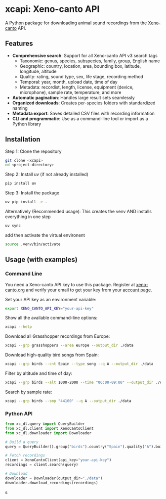 # xcapi: Xeno-canto API 

A Python package for downloading animal sound recordings from the [Xeno-canto](https://xeno-canto.org) API.

## Features

- **Comprehensive search**: Support for all Xeno-canto API v3 search tags
  - Taxonomic: genus, species, subspecies, family, group, English name
  - Geographic: country, location, area, bounding box, latitude, longitude, altitude
  - Quality: rating, sound type, sex, life stage, recording method
  - Temporal: year, month, upload date, time of day
  - Metadata: recordist, length, license, equipment (device, microphone), sample rate, temperature, and more
- **Automatic pagination**: Handles large result sets seamlessly
- **Organized downloads**: Creates per-species folders with standardized naming
- **Metadata export**: Saves detailed CSV files with recording information
- **CLI and programmatic**: Use as a command-line tool or import as a Python library

## Installation

Step 1: Clone the repository

```bash
git clone <xcapi>
cd <project-directory>
```

Step 2: Install uv (if not already installed)

```bash
pip install uv
```

Step 3: Install the package

```bash
uv pip install -e .
```

Alternatively (Recommended usage): This creates the venv AND installs everything in one step

```bash
uv sync
```

add then activate the virtual environent

```bash
source .venv/bin/activate
```


## Usage (with examples)


### Command Line


You need a Xeno-canto API key to use this package. Register at [xeno-canto.org](https://xeno-canto.org) and verify your email to get your key from your [account page](https://xeno-canto.org/account).

Set your API key as an environment variable:

```bash
export XENO_CANTO_API_KEY="your-api-key"
```

Show all the available command-line options:

```bash
xcapi --help
```

Download all Grasshopper recordings from Europe:

```bash
xcapi --grp grasshoppers --area europe --output_dir ./data
```

Download high-quality bird songs from Spain:

```bash
xcapi --grp birds --cnt Spain --type song --q A --output_dir ./data
```

Filter by altitude and time of day:

```bash
xcapi --grp birds --alt 1000-2000 --time "06:00-09:00" --output_dir ./data
```

Search by sample rate:

```bash
xcapi --grp birds --smp "44100" --q A --output_dir ./data
```


### Python API

```python
from xc_dl.query import QueryBuilder
from xc_dl.client import XenoCantoClient
from xc_dl.downloader import Downloader

# Build a query
query = QueryBuilder().group("birds").country("Spain").quality("A").build()

# Fetch recordings
client = XenoCantoClient(api_key="your-api-key")
recordings = client.search(query)

# Download
downloader = Downloader(output_dir="./data")
downloader.download_recordings(recordings)
```
s